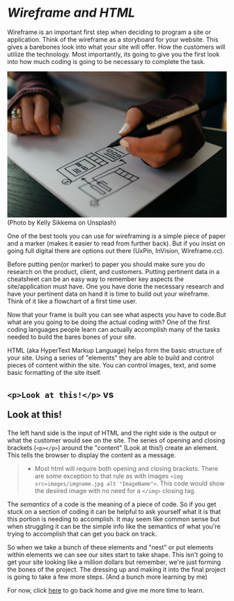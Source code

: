 # ***Wireframe and HTML***

Wireframe is an important first step when deciding to program a site or application. Think of the wireframe as a storyboard for your website. This gives a barebones look into what your site will offer. How the customers will utilize the technology. Most importantly, its going to give you the first look into how much coding is going to be necessary to complete the task.

![Wireframe](kelly-sikkema-hLit2zL-Dhk-unsplash.jpg)(Photo by Kelly Sikkema on Unsplash)

One of the best tools you can use for wireframing is a simple piece of paper and a marker (makes it easier to read from further back). But if you insist on going full digital there are options out there (UxPin, InVision, Wireframe.cc).

Before putting pen(or marker) to paper you should make sure you do research on the product, client, and customers. Putting pertinent data in a cheatsheet can be an easy way to remember key aspects the site/application must have. One you have done the necessary research and have your pertinent data on hand it is time to build out your wireframe. Think of it like a flowchart of a first time user. 

Now that your frame is built you can see what aspects you have to code.But what are you going to be doing the actual coding with? One of the first coding languages people learn can actually accomplish many of the tasks needed to build the bares bones of your site.

HTML (aka HyperText Markup Language) helps form the basic structure of your site. Using a series of "elements" they are able to build and control pieces of content within the site. You can control images, text, and some basic formatting of the site itself. 

## `<p>Look at this!</p>` vs <p>Look at this!</p>
The left hand side is the input of HTML and the right side is the output or what the customer would see on the site. The series of opening and closing brackets (`<p></p>`) around the "content" (Look at this!) create an element. This tells the browser to display the content as a message. 

> - Most html will require both opening and closing brackets. There are some exception to that rule as with images `<img src=images/imgname.jpg alt "ImageName">`. This code would show the desired image with no need for a `</img>` closing tag.

The *semantics* of a code is the meaning of a piece of code. So if you get stuck on a section of coding it can be helpful to ask yourself what it is that this portion is needing to accomplish. It may seem like common sense but when struggling it can be the simple info like the semantics of what you're trying to accomplish that can get you back on track.

So when we take a bunch of these elements and "nest" or put elements within elements we can see our sites start to take shape. This isn't going to get your site looking like a million dollars but remember, we're just forming the bones of the project. The dressing up and making it into the final project is going to take a few more steps. (And a bunch more learning by me) 

For now, click [here](README.md) to go back home and give me more time to learn.